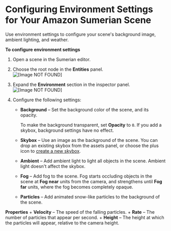 # Configuring Environment Settings for Your Amazon Sumerian Scene<a name="scene-environment"></a>

Use environment settings to configure your scene's background image, ambient lighting, and weather\.

**To configure environment settings**

1. Open a scene in the Sumerian editor\.

1. Choose the root node in the **Entities** panel\.  
![\[Image NOT FOUND\]](http://docs.aws.amazon.com/sumerian/latest/userguide/images/editor-entities-scene.png)

1. Expand the **Environment** section in the inspector panel\.  
![\[Image NOT FOUND\]](http://docs.aws.amazon.com/sumerian/latest/userguide/images/scene-sections-environment.png)

1. Configure the following settings:
   + **Background** – Set the background color of the scene, and its opacity\.

     To make the background transparent, set **Opacity** to `0`\. If you add a skybox, background settings have no effect\.
   + **Skybox** – Use an image as the background of the scene\. You can drop an existing skybox from the assets panel, or choose the plus icon to [create a new skybox](assets-skybox.md)\.
   + **Ambient** – Add ambient light to light all objects in the scene\. Ambient light doesn't affect the skybox\.
   + **Fog** – Add fog to the scene\. Fog starts occluding objects in the scene at **Fog near** units from the camera, and strengthens until **Fog far** units, where the fog becomes completely opaque\.
   + **Particles** – Add animated snow\-like particles to the background of the scene\.

**Properties**
     + **Velocity** – The speed of the falling particles\.
     + **Rate** – The number of particles that appear per second\.
     + **Height** – The height at which the particles will appear, relative to the camera height\.